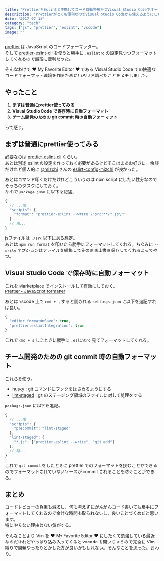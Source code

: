 ```yaml
---
title: "PrettierをEslintと連携してコード自動整形かつVisual Studio Codeでオートフォーマットする"
description: "Prettierがとても便利なのでVisual Studio Codeから使えるようにした。"
date: "2017-07-12"
category: "tech"
tags: ["js", "prettier", "eslint", "vscode"]
image: ""
---
```


[prettier](https://github.com/prettier/prettier) は JavaScript のコードフォーマッター。  
そして [prettier-eslint-cli](https://github.com/prettier/prettier-eslint-cli) を使うと勝手に `.eslintrc` の設定見つつフォーマットしてくれるので最高に便利だった。

そんなわけで :heart: My Favorite Editor :heart: である Visual Studio Code での快適なコードフォーマット環境を作るためにいろいろ調べたことをメモしました。

## やったこと

1. **まずは普通にprettier使ってみる**
2. **Visual Studio Code で保存時に自動フォーマット**
3. **チーム開発のための git commit 時の自動フォーマット**

って感じ。

## まずは普通にprettier使ってみる

必要なのは [prettier-eslint-cli](https://github.com/prettier/prettier-eslint-cli) くらい。  
あとは別途 eslint の設定を作っておく必要があるけどそこはまあお好きに。余談だけれど個人的に [@mizchi](https://twitter.com/mizchi) さんの [eslint-config-mizchi](https://github.com/mizchi/eslint-config-mizchi) が良かった。

あとはコマンド叩くだけだけれどこういうのは npm script にしたい性分なのでそっちのタスクにしておく。  
なので `package.json` に以下を記述。

```js
{
  // ...略
  "scripts": {
    "format": "prettier-eslint --write \"src/**/*.js\""
  }
  // 略...
}
```

jsファイルは `./src` 以下にある想定。  
あとは `npm run format` を叩いたら勝手にフォーマットしてくれる。ちなみに `--write` オプションはファイルを編集してそのまま上書き保存してくれるよってやつ。

## Visual Studio Code で保存時に自動フォーマット

これを Marketplace でインストールして有効にしておく。  
[Prettier - JavaScript formatter](https://marketplace.visualstudio.com/items?itemName=esbenp.prettier-vscode)

あとは vscode 上で `cmd + ,` すると開かれる `settings.json` に以下を追記すれば良い。

```js
{
  "editor.formatOnSave": true,
  "prettier.eslintIntegration": true
}
```

これで `cmd + s` したときに勝手に `.eslintrc` 見てフォーマットしてくれる。

## チーム開発のための git commit 時の自動フォーマット

これらを使う。

* [husky](https://github.com/typicode/husky) : git コマンドにフックをはさめるようにする
* [lint-staged](https://github.com/okonet/lint-staged) : git のステージング領域のファイルに対して処理をする

`package.json` に以下を追記。

```js
{
  // ...略
  "scripts": {
    "precommit": "lint-staged"
  },
  "lint-staged": {
    "*.js": ["prettier-eslint --write", "git add"]
  },
  // 略...
}
```

これで `git commit` をしたときに prettier でのフォーマットを挟むことができるのでフォーマットされていないソースが commit されることを防ぐことができる。

## まとめ

コードレビューの負担も減るし、何も考えずにがんがんコード書いても勝手にフォーマットしてくれるので余計な時間も取られないし、良いことづくめだと思います。  
特にやらない理由はない気がする。

そんなことより Vim を :heart: My Favorite Editor :heart: にしたくて勉強している最近なのだけれどやっぱり込み入ってくると vscode を開いちゃうので完全に Vim 縛りで開発やったりとかした方が良いかもしれない。そんなことを思った。おわり。
